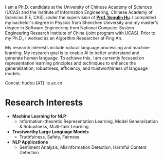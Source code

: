 I am a Ph.D. candidate at the University of Chinese Academy of Sciences (UCAS) and the Institute of Information Engineering, Chinese Academy of Sciences (IIE, CAS), under the supervision of [**Prof. Songlin Hu**](https://people.ucas.ac.cn/~husonglin?language=en). 
I completed my bachelor's degree in Physics from Shenzhen University and my master's degree in Software Engineering from National Computer System Engineering Research Institute of China (joint program with UCAS). 
Prior to my Ph.D., I worked as an Algorithm Researcher at Ping An.

My research interests include natural language processing and machine learning. 
My research goal is to enable AI to better understand and generate human language. To achieve this, I am currently focused on representation learning principles and techniques to enhance the generalization, robustness, efficiency, and trustworthiness of language models.

Concat: hudou [AT] iie.ac.cn

# Research Interests
- **Machine Learning for NLP**
  - Information-theoretic Representation Learning, Model Generalization & Robustness, Multi-task Learning
- **Trustworthy Large Language Models**
  - Truthfulness, Safety, Fairness
- **NLP Applications**
  - Sentiment Analysis, Misinformation Detection, Harmful Content Detection

